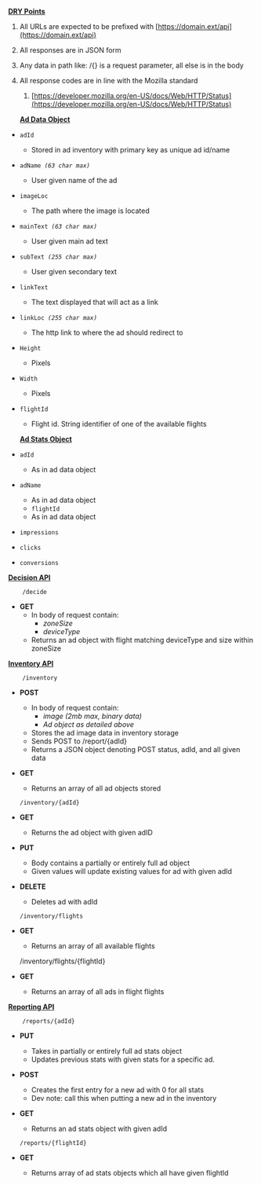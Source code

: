 <!-----
NEW: Check the "Suppress top comment" option to remove this info from the output.

Conversion time: 0.666 seconds.


Using this Markdown file:

1. Paste this output into your source file.
2. See the notes and action items below regarding this conversion run.
3. Check the rendered output (headings, lists, code blocks, tables) for proper
   formatting and use a linkchecker before you publish this page.

Conversion notes:

* Docs to Markdown version 1.0β29
* Mon Nov 16 2020 19:07:50 GMT-0800 (PST)
* Source doc: CSC 307 API Design Doc
----->


**<span style="text-decoration:underline;">DRY Points</span>**



1. All URLs are expected to be prefixed with [https://domain.ext/api](https://domain.ext/api)
2. All responses are in JSON form
3. Any data in path like: /{} is a request parameter, all else is in the body
4. All response codes are in line with the Mozilla standard 
    1. [https://developer.mozilla.org/en-US/docs/Web/HTTP/Status](https://developer.mozilla.org/en-US/docs/Web/HTTP/Status)

    **<span style="text-decoration:underline;">Ad Data Object</span>**

*   `adId`
    *   Stored in ad inventory with primary key as unique ad id/name
*   <code>adName <em>(63 char max)</em></code>
    *   User given name of the ad
*   <code>imageLoc</code>
    *   The path where the image is located
*   <code>mainText <em>(63 char max)</em></code>
    *   User given main ad text
*   <code>subText <em>(255 char max)</em></code>
    *   User given secondary text
*   <code>linkText</code>
    *   The text displayed that will act as a link
*   <code>linkLoc <em>(255 char max)</em></code>
    *    The http link to where the ad should redirect to
*   <code>Height</code>
    *   Pixels 
*   <code>Width</code>
    *   Pixels 
*   <code>flightId</code>
    *   Flight id. String identifier of one of the available flights

    <strong><span style="text-decoration:underline;">Ad Stats Object</span></strong>

*   `adId`
    *   As in ad data object
*   `adName`
    *   As in ad data object
    *   `flightId`
    *   As in ad data object
*   `impressions`
*   `clicks`
*   `conversions`

**<span style="text-decoration:underline;">Decision API</span>**


```
    /decide

```



*   **GET**
    *   In body of request contain:
        *   _zoneSize_
        *   _deviceType_
    *   Returns an ad object with flight matching deviceType and size within zoneSize

**<span style="text-decoration:underline;">Inventory API </span>**


```
    /inventory

```



*   **POST**
    *   In body of request contain:
        *   _image (2mb max, binary data)_
        *   _Ad object as detailed above_
    *   Stores the ad image data in inventory storage
    *   Sends POST to /report/{adId}
    *   Returns a JSON object denoting POST status, adId, and all given data
*   **GET**
    *   Returns an array of all ad objects stored

    ```
    /inventory/{adId}
    ```


*   **GET**
    *   Returns the ad object with given adID
*   **PUT**
    *   Body contains a partially or entirely full ad object
    *   Given values will update existing values for ad with given adId
*   **DELETE**
    *   Deletes ad with adId

	`/inventory/flights`



*   **GET**
    *   Returns an array of all available flights 

    /inventory/flights/{flightId}

*   **GET**
    *   Returns an array of all ads in flight flights 

**<span style="text-decoration:underline;">Reporting API</span>**


```
    /reports/{adId}

```



*   **PUT**
    *   Takes in partially or entirely full ad stats object
    *   Updates previous stats with given stats for a specific ad.
*   **POST**
    *   Creates the first entry for a new ad with 0 for all stats
    *   Dev note: call this when putting a new ad in the inventory
*   **GET**
    *   Returns an ad stats object with given adId

    ```
    /reports/{flightId}
    ```


*   **GET**
    *   Returns array of ad stats objects which all have given flightId
